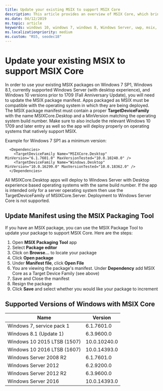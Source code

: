 ```yaml
---
title: Update your existing MSIX to support MSIX Core 
description: This article provides an overview of MSIX Core, which brings MSIX support to Windows 7 SP1, Windows 8.1, currently supported Windows Server (with desktop experience), and Windows 10 versions prior to 1709 (Fall Anniversary Update).
ms.date: 04/12/2019
ms.topic: article
keywords: windows 10, windows 7, windows 8, Windows Server, uwp, msix, msixcore, 1709, 1703, 1607, 1511, 1507
ms.localizationpriority: medium
ms.custom: "RS5, seodec18"
---
```


# Update your existing MSIX to support MSIX Core 
In order to use your existing MSIX packages on Windows 7 SP1, Windows 8.1, currently supported Windows Server (with desktop experience), and Windows 10 versions prior to 1709 (Fall Anniversary Update), you will need to update the MSIX package manifest. Apps packaged as MSIX must be compatible with the operating system in which they are being deployed.  The MSIX package manifest must contain a proper **TargetDeviceFamily** with the name MSIXCore.Desktop and a MinVersion matching the operating system build number.  Make sure to also include the relevant Windows 10 1709 and later entry as well so the app will deploy properly on operating systems that natively support MSIX.

Example for Windows 7 SP1 as a minimum version:

```
  <Dependencies>
    <TargetDeviceFamily Name="MSIXCore.Desktop" MinVersion="6.1.7601.0" MaxVersionTested="10.0.10240.0" />
    <TargetDeviceFamily Name="Windows.Desktop" MinVersion="10.0.16299.0" MaxVersionTested="10.0.18362.0" />
  </Dependencies>
```

All MSIXCore.Desktop apps will deploy to Windows Server with Desktop experience based operating systems with the same build number.  If the app is intended only for a server operating system then use the TargetDeviceFamily of MSIXCore.Server.  Deployment to Windows Server Core is not supported.

## Update Manifest using the MSIX Packaging Tool 
If you have an MSIX package, you can use the MSIX Package Tool to update your package to support MSIX Core. Here are the steps: 
1. Open **MSIX Packaging Tool** app
2. Select **Package editor** 
3. Click on **Browse...** to locate your package
4. Click **Open package**
5. Under **Manifest file**, click **Open File**
6. You are viewing the package's manifest. Under **Dependency** add MSIX Core as a Target Device Family (see above)
7. Save and Close the manifest 
8. Resign the package 
9. Click **Save** and select whether you would like your package to increment 

## Supported Versions of Windows with MSIX Core 

| Name | Version |
|------|---------|
| Windows 7, service pack 1| 6.1.7601.0|
| Windows 8.1 (Update 1) |6.3.9600.0|
| Windows 10 2015 LTSB (1507)|10.0.10240.0|
| Windows 10 2016 LTSB (1607)|10.0.14393.0|
| Windows Server 2008 R2| 6.1.7601.0|
| Windows Server 2012| 6.2.9200.0|
| Windows Server 2012 R2| 6.3.9600.0|
| Windows Server 2016 | 10.0.14393.0|
